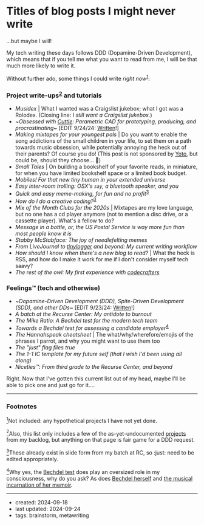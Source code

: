 # Titles of blog posts I might never write

...but maybe I will! 

My tech writing these days follows DDD (Dopamine-Driven Development), which means that if you tell me what you want to read from me, I will be that much more likely to write it.

Without further ado, some things I could write *right now*<sup><a name="footnote-1-site">[1](#footnote-1)</a></sup>:

### Project write-ups<sup><a name="footnote-2-site">[2](#footnote-2)</a></sup> and tutorials
- *Musidex* | What I wanted was a Craigslist jukebox; what I got was a Rolodex. (Closing line: *I still want a Craigslist jukebox.*)
- ~*Obsessed with <a class="impersonal" href="https://cuttle.xyz/">Cuttle</a>: Parametric CAD for prototyping, producing, and procrastinating*~ [EDIT 9/24/24: [Written](../cuttle-obsession/)!]
- *Making mixtapes for your youngest pals* | Do you want to enable the song addictions of the small children in your life, to set them on a path towards music obsession, while potentially annoying the heck out of their parents? Of course you do! (This post is not sponsored by <a class="impersonal" href="https://us.yotoplay.com/collections/library">Yoto</a>, but could be, should they choose... 👀)
- *Small Tales* | On building a bookshelf of your favorite reads, in miniature, for when you have limited bookshelf space or a limited book budget.
- *Mobiles! For that new tiny human in your extended universe*
- *Easy inter-room trolling: OSX's `say`, a bluetooth speaker, and you*
- *Quick and easy meme-making, for fun and no profit*<sup><a name="footnote-3-site">[3](#footnote-3)</a></sup>
- *How do I do a creative coding?*<sup><a name="footnote-3-site">[3](#footnote-3)</a></sup>
- *Mix of the Month Clubs for the 2020s* | Mixtapes are my love language, but no one has a cd player anymore (not to mention a disc drive, or a cassette player). What's a fellow to do?
- *Message in a bottle, or, the US Postal Service is way more fun than most people know it is*
- *Stabby McStabface: The joy of needlefelting memes*
- *From LiveJournal to <a class="impersonal" href="https://www.tinylogger.com">tinylogger</a> and beyond: My current writing workflow*
- *How should I know when there's a new blog to read?* | What the heck is RSS, and how do I make it work for me if I don't consider myself tech saavy?
- *The rest of the owl: My first experience with <a class="impersonal" href="https://codecrafters.io">codecrafters</a>*

### Feelings™ (tech and otherwise)
- ~*Dopamine-Driven Development (DDD), Spite-Driven Development (SDD), and other DDs*~ [EDIT 9/23/24: [Written](../driven-developments/)!]
- *A batch at the Recurse Center: My antidote to burnout*
- *The Mike Ratio: A Bechdel test for the modern tech team*
- *Towards a Bechdel test for assessing a candidate employer*<sup><a name="footnote-4-site">[4](#footnote-4)</a></sup>
- *The Hannahspeak cheatsheet* | The what/why/wherefore/emojis of the phrases I parrot, and why you might want to use them too
- *The "just" flag flies true*
- *The 1-1 IC template for my future self (that I wish I'd been using all along)*
- *Niceties™: From third grade to the Recurse Center, and beyond*

Right. Now that I've gotten this current list out of my head, maybe I'll be able to pick one and just go for it....

-----
### Footnotes
<a name="footnote-1">[<sup>1</sup>](#footnote-1-site)</a>Not included: any hypothetical projects I have not yet done.

<a name="footnote-2">[<sup>2</sup>](#footnote-2-site)</a>Also, this list only includes a few of the as-yet-undocumented [projects](https://www.hannahilea.com/projects-site) from my backlog, but anything on that page is fair game for a DDD request.

<a name="footnote-3">[<sup>3</sup>](#footnote-3-site)</a>These already exist in slide form from my batch at RC, so :just: need to be edited appropriately.

<a name="footnote-4">[<sup>4</sup>](#footnote-4-site)</a>Why yes, the [Bechdel test](https://en.wikipedia.org/wiki/Bechdel_test) does play an oversized role in my consciousness, why do you ask? As does [Bechdel herself](https://en.wikipedia.org/wiki/Alison_Bechdel) and [the musical incarnation of her memoir](https://www.youtube.com/watch?v=-Qlagsg5LT8).

--- 
- created: 2024-09-18
- last updated: 2024-09-24
- tags: brainstorm, metawriting
